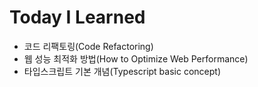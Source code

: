 # Today I Learned

- 코드 리팩토링(Code Refactoring)
- 웹 성능 최적화 방법(How to Optimize Web Performance)
- 타입스크립트 기본 개념(Typescript basic concept)

